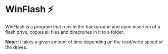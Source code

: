 # WinFlash ⚡

WinFlash is a program that runs in the background and upon insertion of a flash drive, copies all files and directories in it to a folder. 

**Note:** It takes a given amount of time depending on the read/write speed of the drives.
